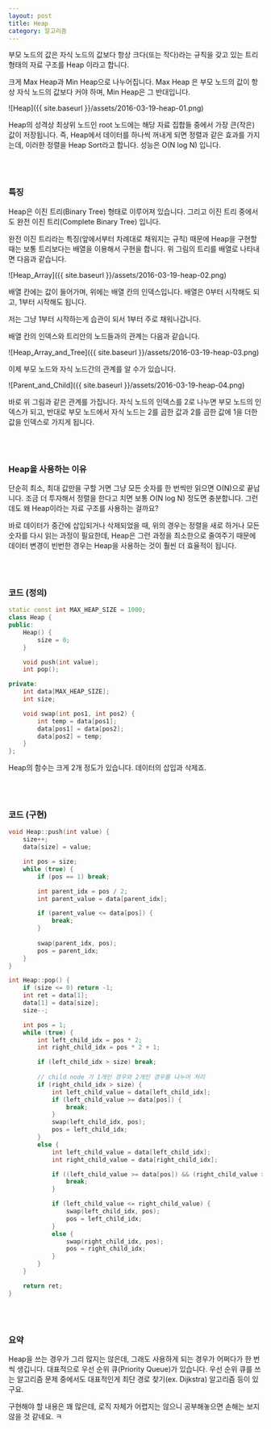 ```yaml
---
layout: post
title: Heap
category: 알고리즘
---
```


<p class="message">
부모 노드의 값은 자식 노드의 값보다 항상 크다(또는 작다)라는 규칙을 갖고 있는 
트리 형태의 자료 구조를 Heap 이라고 합니다.
</p>

크게 Max Heap과 Min Heap으로 나누어집니다. Max Heap 은 부모 노드의 값이 항상 
자식 노드의 값보다 커야 하며, Min Heap은 그 반대입니다. 

![Heap]({{ site.baseurl }}/assets/2016-03-19-heap-01.png)

Heap의 성격상 최상위 노드인 root 노드에는 해당 자료 집합들 중에서 가장 큰(작은) 값이
저장됩니다. 즉, Heap에서 데이터를 하나씩 꺼내게 되면 정렬과 같은 효과를 가지는데,
이러한 정렬을 Heap Sort라고 합니다. 성능은 O(N log N) 입니다.

<br><br>

### 특징

Heap은 이진 트리(Binary Tree) 형태로 이루어져 있습니다. 그리고 이진 트리 중에서도 
완전 이진 트리(Complete Binary Tree) 입니다. 

완전 이진 트리라는 특징(앞에서부터 차례대로 채워지는 규칙) 때문에 Heap을 구현할 때는 
보통 트리보다는 배열을 이용해서 구현을 합니다. 위 그림의 트리를 배열로 나타내면 다음과 같습니다.

![Heap_Array]({{ site.baseurl }}/assets/2016-03-19-heap-02.png)

배열 칸에는 값이 들어가며, 위에는 배열 칸의 인덱스입니다. 배열은 0부터 시작해도 되고, 
1부터 시작해도 됩니다. 

저는 그냥 1부터 시작하는게 습관이 되서 1부터 주로 채워나갑니다.

배열 칸의 인덱스와 트리안의 노드들과의 관계는 다음과 같습니다.

![Heap_Array_and_Tree]({{ site.baseurl }}/assets/2016-03-19-heap-03.png)

이제 부모 노드와 자식 노드간의 관계를 알 수가 있습니다.

![Parent_and_Child]({{ site.baseurl }}/assets/2016-03-19-heap-04.png)

바로 위 그림과 같은 관계를 가집니다. 
자식 노드의 인덱스를 2로 나누면 부모 노드의 인덱스가 되고, 반대로 부모 노드에서 
자식 노드는 2를 곱한 값과 2를 곱한 값에 1을 더한 값을 인덱스로 가지게 됩니다.


<br><br>

### Heap을 사용하는 이유

단순히 최소, 최대 값만을 구할 거면 그냥 모든 숫자를 한 번씩만 읽으면 O(N)으로 끝납니다. 조금 더 투자해서 정렬을 한다고 치면 보통 O(N log N) 정도면 충분합니다.
그런데도 왜 Heap이라는 자료 구조를 사용하는 걸까요?

바로 데이터가 중간에 삽입되거나 삭제되었을 때, 위의 경우는 정렬을 새로 하거나
모든 숫자를 다시 읽는 과정이 필요한데, Heap은 그런 과정을 최소한으로 줄여주기 때문에
데이터 변경이 빈번한 경우는 Heap을 사용하는 것이 훨씬 더 효율적이 됩니다.


<br><br>

### 코드 (정의)

```cpp
static const int MAX_HEAP_SIZE = 1000;
class Heap {
public:
    Heap() {
        size = 0;
    }

    void push(int value);
    int pop();

private:
    int data[MAX_HEAP_SIZE];
    int size;

    void swap(int pos1, int pos2) {
        int temp = data[pos1];
        data[pos1] = data[pos2];
        data[pos2] = temp;
    }
};

```

Heap의 함수는 크게 2개 정도가 있습니다. 데이터의 삽입과 삭제죠.

<br><br>

### 코드 (구현)

```cpp
void Heap::push(int value) {
    size++;
    data[size] = value;

    int pos = size;
    while (true) {
        if (pos == 1) break;

        int parent_idx = pos / 2;
        int parent_value = data[parent_idx];

        if (parent_value <= data[pos]) {
            break;
        }
        
        swap(parent_idx, pos);
        pos = parent_idx;
    }
}

int Heap::pop() {
    if (size <= 0) return -1;
    int ret = data[1];
    data[1] = data[size];
    size--;

    int pos = 1;
    while (true) {
        int left_child_idx = pos * 2;
        int right_child_idx = pos * 2 + 1;

        if (left_child_idx > size) break;
        
        // child node 가 1개인 경우와 2개인 경우를 나누어 처리
        if (right_child_idx > size) { 
            int left_child_value = data[left_child_idx];
            if (left_child_value >= data[pos]) {
                break;
            }
            swap(left_child_idx, pos);
            pos = left_child_idx;
        }
        else {
            int left_child_value = data[left_child_idx];
            int right_child_value = data[right_child_idx];

            if ((left_child_value >= data[pos]) && (right_child_value >= data[pos])) {
                break;
            }

            if (left_child_value <= right_child_value) {
                swap(left_child_idx, pos);
                pos = left_child_idx;
            }
            else {
                swap(right_child_idx, pos);
                pos = right_child_idx;
            }
        }
    }

    return ret;
}
```
<br><br>

### 요약

Heap을 쓰는 경우가 그리 많지는 않은데, 그래도 사용하게 되는 경우가 어쩌다가 한 번씩 생깁니다. 대표적으로 우선 순위 큐(Priority Queue)가 있습니다. 우선 순위 큐를 쓰는
알고리즘 문제 중에서도 대표적인게 최단 경로 찾기(ex. Dijkstra) 알고리즘 등이 있구요.

구현해야 할 내용은 꽤 많은데, 로직 자체가 어렵지는 않으니 공부해놓으면 손해는 보지 않을 것 같네요. ㅋ